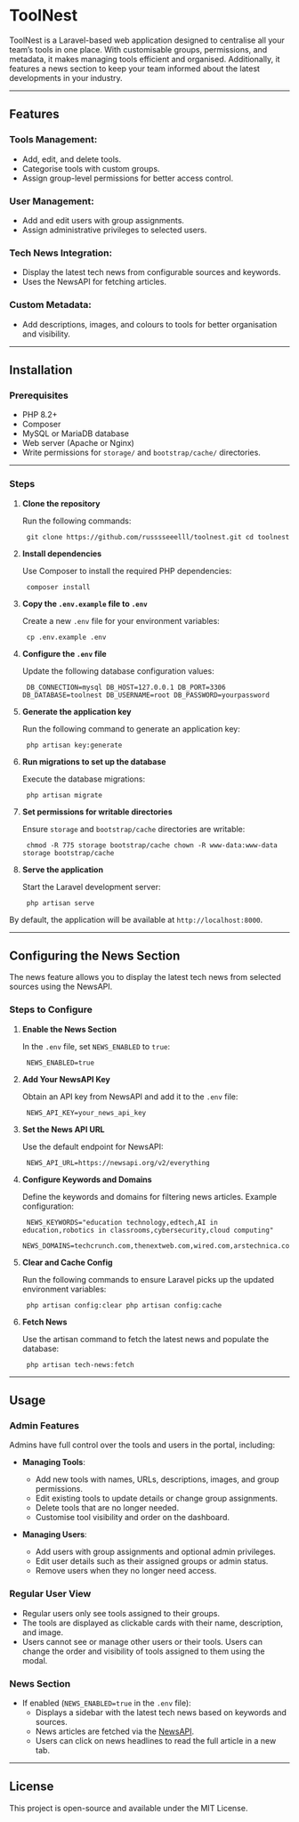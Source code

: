# ToolNest

ToolNest is a Laravel-based web application designed to centralise all your team’s tools in one place. With customisable groups, permissions, and metadata, it makes managing tools efficient and organised. Additionally, it features a news section to keep your team informed about the latest developments in your industry.

---

## Features

### Tools Management:
- Add, edit, and delete tools.
- Categorise tools with custom groups.
- Assign group-level permissions for better access control.

### User Management:
- Add and edit users with group assignments.
- Assign administrative privileges to selected users.

### Tech News Integration:
- Display the latest tech news from configurable sources and keywords.
- Uses the NewsAPI for fetching articles.

### Custom Metadata:
- Add descriptions, images, and colours to tools for better organisation and visibility.

---

## Installation

### Prerequisites
- PHP 8.2+
- Composer
- MySQL or MariaDB database
- Web server (Apache or Nginx)
- Write permissions for `storage/` and `bootstrap/cache/` directories.

---

### Steps

1. **Clone the repository**

   Run the following commands:

        git clone https://github.com/russsseeelll/toolnest.git cd toolnest


2. **Install dependencies**

   Use Composer to install the required PHP dependencies:

        composer install


3. **Copy the `.env.example` file to `.env`**

   Create a new `.env` file for your environment variables:

        cp .env.example .env


4. **Configure the `.env` file**

   Update the following database configuration values:

        DB_CONNECTION=mysql DB_HOST=127.0.0.1 DB_PORT=3306 DB_DATABASE=toolnest DB_USERNAME=root DB_PASSWORD=yourpassword


5. **Generate the application key**

   Run the following command to generate an application key:

        php artisan key:generate


6. **Run migrations to set up the database**

   Execute the database migrations:

        php artisan migrate


7. **Set permissions for writable directories**

   Ensure `storage` and `bootstrap/cache` directories are writable:

        chmod -R 775 storage bootstrap/cache chown -R www-data:www-data storage bootstrap/cache


8. **Serve the application**

   Start the Laravel development server:

        php artisan serve


By default, the application will be available at `http://localhost:8000`.

---

## Configuring the News Section

The news feature allows you to display the latest tech news from selected sources using the NewsAPI.

### Steps to Configure

1. **Enable the News Section**

   In the `.env` file, set `NEWS_ENABLED` to `true`:

        NEWS_ENABLED=true


2. **Add Your NewsAPI Key**

   Obtain an API key from NewsAPI and add it to the `.env` file:

        NEWS_API_KEY=your_news_api_key


3. **Set the News API URL**

   Use the default endpoint for NewsAPI:

        NEWS_API_URL=https://newsapi.org/v2/everything


4. **Configure Keywords and Domains**

   Define the keywords and domains for filtering news articles. Example configuration:

        NEWS_KEYWORDS="education technology,edtech,AI in education,robotics in classrooms,cybersecurity,cloud computing" 
        NEWS_DOMAINS=techcrunch.com,thenextweb.com,wired.com,arstechnica.com,theverge.com


5. **Clear and Cache Config**

   Run the following commands to ensure Laravel picks up the updated environment variables:

        php artisan config:clear php artisan config:cache


6. **Fetch News**

   Use the artisan command to fetch the latest news and populate the database:

        php artisan tech-news:fetch


---

## Usage

### Admin Features

Admins have full control over the tools and users in the portal, including:

- **Managing Tools**:
    - Add new tools with names, URLs, descriptions, images, and group permissions.
    - Edit existing tools to update details or change group assignments.
    - Delete tools that are no longer needed.
    - Customise tool visibility and order on the dashboard.

- **Managing Users**:
    - Add users with group assignments and optional admin privileges.
    - Edit user details such as their assigned groups or admin status.
    - Remove users when they no longer need access.

### Regular User View

- Regular users only see tools assigned to their groups.
- The tools are displayed as clickable cards with their name, description, and image.
- Users cannot see or manage other users or their tools. Users can change the order and visibility of tools assigned to them using the modal.

### News Section

- If enabled (`NEWS_ENABLED=true` in the `.env` file):
    - Displays a sidebar with the latest tech news based on keywords and sources.
    - News articles are fetched via the [NewsAPI](https://newsapi.org/).
    - Users can click on news headlines to read the full article in a new tab.



---

## License

This project is open-source and available under the MIT License.
